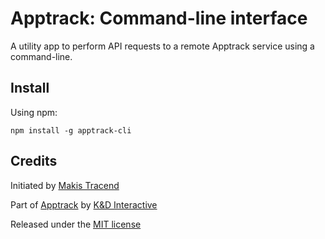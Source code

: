 # Apptrack: Command-line interface

A utility app to perform API requests to a remote Apptrack service using a command-line.

## Install

Using npm:
```
npm install -g apptrack-cli
```

## Credits

Initiated by [Makis Tracend](http://github.com/tracend)

Part of [Apptrack](http://apptrack.io/) by [K&D Interactive](http://kdi.co/)

Released under the [MIT license](http://makesites.org/licenses/MIT)
